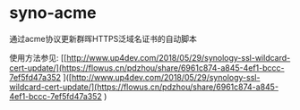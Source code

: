 # syno-acme
通过acme协议更新群晖HTTPS泛域名证书的自动脚本

使用方法参见: [[http://www.up4dev.com/2018/05/29/synology-ssl-wildcard-cert-update/](https://flowus.cn/pdzhou/share/6961c874-a845-4ef1-bccc-7ef5fd47a352
]([http://www.up4dev.com/2018/05/29/synology-ssl-wildcard-cert-update/](https://flowus.cn/pdzhou/share/6961c874-a845-4ef1-bccc-7ef5fd47a352
)
